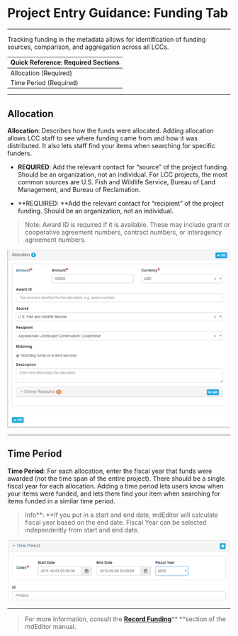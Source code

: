 # Project Entry Guidance: Funding Tab

---

Tracking funding in the metadata allows for identification of funding sources, comparison, and aggregation across all LCCs.

| **Quick Reference: Required Sections** |
| :--- |
| Allocation \(Required\) |
| Time Period \(Required\) |

---

## **Allocation**

**Allocation**: Describes how the funds were allocated. Adding allocation allows LCC staff to see where funding came from and how it was distributed. It also lets staff find your items when searching for specific funders.

* **REQUIRED**: Add the relevant contact for “source” of the project funding. Should be an organization, not an individual. For LCC projects, the most common sources are U.S. Fish and Wildlife Service, Bureau of Land Management, and Bureau of Reclamation.

* **REQUIRED: **Add the relevant contact for “recipient” of the project funding. Should be an organization, not an individual.

> Note: Award ID is required if it is available. These may include grant or cooperative agreement numbers, contract numbers, or interagency agreement numbers.

![](/assets/Allocationg_Screenshot.png)

---

## Time Period

**Time Period**: For each allocation, enter the fiscal year that funds were awarded \(not the time span of the entire project\). There should be a single fiscal year for each allocation. Adding a time period lets users know when your items were funded, and lets them find your item when searching for items funded in a similar time period.

> Info**: **If you put in a start and end date, mdEditor will calculate fiscal year based on the end date. Fiscal Year can be selected independently from start and end date.

![](/assets/Time_Period.png)

---

> For more information, consult the [**Record Funding**](https://adiwg.gitbooks.io/mdeditor/content/record/edit/record-funding.html)** **section of the mdEditor manual.



